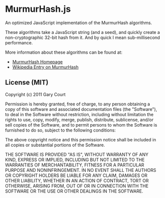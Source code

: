# MurmurHash.js

An optimized JavaScript implementation of the MurmurHash algorithms.

These algorithms take a JavaScript string (and a seed), and quickly create a non-cryptographic 32-bit hash from it. And by quick I mean sub-millisecond performance.

More information about these algorithms can be found at:

*	[MurmurHash Homepage](http://sites.google.com/site/murmurhash/)
*	[Wikipedia Entry on MurmurHash](http://en.wikipedia.org/wiki/MurmurHash) 

## License (MIT)

Copyright (c) 2011 Gary Court

Permission is hereby granted, free of charge, to any person obtaining a copy of this software and associated documentation files (the "Software"), to deal in the Software without restriction, including without limitation the rights to use, copy, modify, merge, publish, distribute, sublicense, and/or sell copies of the Software, and to permit persons to whom the Software is furnished to do so, subject to the following conditions:

The above copyright notice and this permission notice shall be included in all copies or substantial portions of the Software.

THE SOFTWARE IS PROVIDED "AS IS", WITHOUT WARRANTY OF ANY KIND, EXPRESS OR IMPLIED, INCLUDING BUT NOT LIMITED TO THE WARRANTIES OF MERCHANTABILITY, FITNESS FOR A PARTICULAR PURPOSE AND NONINFRINGEMENT. IN NO EVENT SHALL THE AUTHORS OR COPYRIGHT HOLDERS BE LIABLE FOR ANY CLAIM, DAMAGES OR OTHER LIABILITY, WHETHER IN AN ACTION OF CONTRACT, TORT OR OTHERWISE, ARISING FROM, OUT OF OR IN CONNECTION WITH THE SOFTWARE OR THE USE OR OTHER DEALINGS IN THE SOFTWARE.
